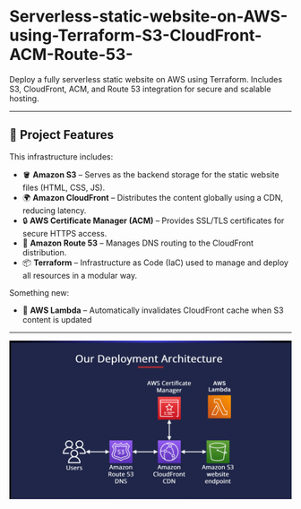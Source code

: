 # Serverless-static-website-on-AWS-using-Terraform-S3-CloudFront-ACM-Route-53-
Deploy a fully serverless static website on AWS using Terraform. Includes S3, CloudFront, ACM, and Route 53 integration for secure and scalable hosting.

---

## 🚀 Project Features

This infrastructure includes:

- 🪣 **Amazon S3** – Serves as the backend storage for the static website files (HTML, CSS, JS).
- 🌍 **Amazon CloudFront** – Distributes the content globally using a CDN, reducing latency.
- 🔒 **AWS Certificate Manager (ACM)** – Provides SSL/TLS certificates for secure HTTPS access.
- 📡 **Amazon Route 53** – Manages DNS routing to the CloudFront distribution.
- 📦 **Terraform** – Infrastructure as Code (IaC) used to manage and deploy all resources in a modular way.

Something new:
- 🔄 **AWS Lambda** – Automatically invalidates CloudFront cache when S3 content is updated
---

![Project Architecture](assets/architecture-diagram.png)
